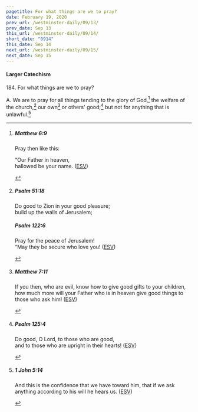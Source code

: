 ```yaml
---
pagetitle: For what things are we to pray?
date: February 19, 2020
prev_url: /westminster-daily/09/13/
prev_date: Sep 13
this_url: /westminster-daily/09/14/
short_date: "0914"
this_date: Sep 14
next_url: /westminster-daily/09/15/
next_date: Sep 15
---
```


#### Larger Catechism

<span class="q">184.</span> For what things are we to pray?

<span class="q">A.</span> We are to pray for all things tending to the glory of God,[^fnref:wlc1] the welfare of the church,[^fnref:wlc2] our own[^fnref:wlc3] or others' good;[^fnref:wlc4] but not for anything that is unlawful.[^fnref:wlc5]


[^fnref:wlc1]: <div class="esv"><h5>Matthew 6:9</h5> <div class="esv-text"><p id="p40006009.01-1"><span class="woc">Pray then like this:</span></p> <div class="block-indent"> <p class="line-group" id="p40006009.05-1"><span class="woc">&#8220;Our Father in heaven,<br /> hallowed be your name.</span>  (<a href="http://www.esv.org" class="copyright">ESV</a>)</p> </div> </div> </div>

[^fnref:wlc2]: <div class="esv"><h5>Psalm 51:18</h5> <div class="esv-text"><div class="block-indent"> <p class="line-group" id="p19051018.01-1">Do good to Zion in your good pleasure;<br /> <span class="indent"></span>build up the walls of Jerusalem;</p> </div> </div><h5>Psalm 122:6</h5> <div class="esv-text"><div class="block-indent"> <p class="line-group" id="p19122006.01-2">Pray for the peace of Jerusalem!<br /> <span class="indent"></span>&#8220;May they be secure who love you!  (<a href="http://www.esv.org" class="copyright">ESV</a>)</p> </div> </div> </div>

[^fnref:wlc3]: <div class="esv"><h5>Matthew 7:11</h5> <div class="esv-text"><p id="p40007011.01-1"><span class="woc">If you then, who are evil, know how to give good gifts to your children, how much more will your Father who is in heaven give good things to those who ask him!</span>  (<a href="http://www.esv.org" class="copyright">ESV</a>)</p> </div> </div>

[^fnref:wlc4]: <div class="esv"><h5>Psalm 125:4</h5> <div class="esv-text"><div class="block-indent"> <p class="line-group" id="p19125004.01-1">Do good, O <span class="small-caps">Lord</span>, to those who are good,<br /> <span class="indent"></span>and to those who are upright in their hearts!  (<a href="http://www.esv.org" class="copyright">ESV</a>)</p> </div> </div> </div>

[^fnref:wlc5]: <div class="esv"><h5>1 John 5:14</h5> <div class="esv-text"><p id="p62005014.01-1">And this is the confidence that we have toward him, that if we ask anything according to his will he hears us.  (<a href="http://www.esv.org" class="copyright">ESV</a>)</p> </div> </div>

